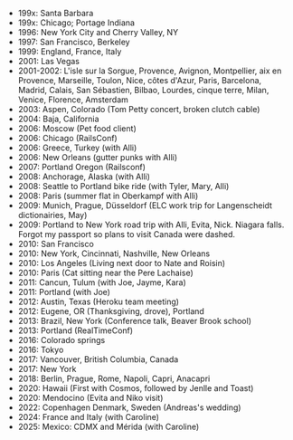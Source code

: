 <!--
title: Travels
location: Earth
description: Places I've been...
publish_date: 2020-07-16
-->

- 199x: Santa Barbara
- 199x: Chicago; Portage Indiana
- 1996: New York City and Cherry Valley, NY
- 1997: San Francisco, Berkeley
- 1999: England, France, Italy
- 2001: Las Vegas
- 2001-2002: L'isle sur la Sorgue, Provence, Avignon, Montpellier, aix en Provence, Marseille, Toulon, Nice, côtes d'Azur, Paris, Barcelona, Madrid, Calais, San Sébastien, Bilbao, Lourdes, cinque terre, Milan, Venice, Florence, Amsterdam
- 2003: Aspen, Colorado (Tom Petty concert, broken clutch cable)
- 2004: Baja, California
- 2006: Moscow (Pet food client)
- 2006: Chicago (RailsConf)
- 2006: Greece, Turkey (with Alli)
- 2006: New Orleans (gutter punks with Alli)
- 2007: Portland Oregon (Railsconf)
- 2008: Anchorage, Alaska (with Alli)
- 2008: Seattle to Portland bike ride (with Tyler, Mary, Alli)
- 2008: Paris (summer flat in Oberkampf with Alli)
- 2009: Munich, Prague, Düsseldorf (ELC work trip for Langenscheidt dictionairies, May)
- 2009: Portland to New York road trip with Alli, Evita, Nick. Niagara falls. Forgot my passport so plans to visit Canada were dashed.
- 2010: San Francisco
- 2010: New York, Cincinnati, Nashville, New Orleans
- 2010: Los Angeles (Living next door to Nate and Roisin)
- 2010: Paris (Cat sitting near the Pere Lachaise)
- 2011: Cancun, Tulum (with Joe, Jayme, Kara)
- 2011: Portland (with Joe)
- 2012: Austin, Texas (Heroku team meeting)
- 2012: Eugene, OR (Thanksgiving, drove), Portland 
- 2013: Brazil, New York (Conference talk, Beaver Brook school)
- 2013: Portland (RealTimeConf)
- 2016: Colorado springs
- 2016: Tokyo
- 2017: Vancouver, British Columbia, Canada
- 2017: New York
- 2018: Berlin, Prague, Rome, Napoli, Capri, Anacapri
- 2020: Hawaii (First with Cosmos, followed by Jenlle and Toast)
- 2020: Mendocino (Evita and Niko visit)
- 2022: Copenhagen Denmark, Sweden (Andreas's wedding)
- 2024: France and Italy (with Caroline)
- 2025: Mexico: CDMX and Mérida (with Caroline)